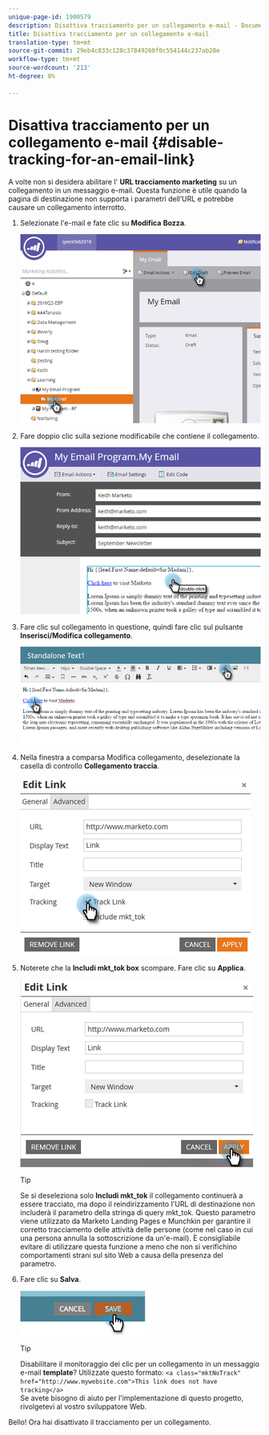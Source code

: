 ```yaml
---
unique-page-id: 1900579
description: Disattiva tracciamento per un collegamento e-mail - Documenti Marketo - Documentazione prodotto
title: Disattiva tracciamento per un collegamento e-mail
translation-type: tm+mt
source-git-commit: 29eb4c833c128c37849260f0c554144c237ab28e
workflow-type: tm+mt
source-wordcount: '213'
ht-degree: 0%

---
```



# Disattiva tracciamento per un collegamento e-mail {#disable-tracking-for-an-email-link}

A volte non si desidera abilitare l&#39; **URL tracciamento marketing** su un collegamento in un messaggio e-mail. Questa funzione è utile quando la pagina di destinazione non supporta i parametri dell’URL e potrebbe causare un collegamento interrotto.

1. Selezionate l&#39;e-mail e fate clic su **Modifica** **Bozza**.

   ![](assets/one-7.png)

1. Fare doppio clic sulla sezione modificabile che contiene il collegamento.

   ![](assets/two-6.png)

1. Fare clic sul collegamento in questione, quindi fare clic sul pulsante **Inserisci/Modifica collegamento**.

   ![](assets/three-6.png)

1. Nella finestra a comparsa Modifica collegamento, deselezionate la casella di controllo **Collegamento traccia**.

   ![](assets/four-4.png)

1. Noterete che la **Includi mkt_tok box** scompare. Fare clic su **Applica**.

   ![](assets/five-3.png)

   >[!TIP]
   >
   >Se si deseleziona solo **Includi mkt_tok** il collegamento continuerà a essere tracciato, ma dopo il reindirizzamento l&#39;URL di destinazione non includerà il parametro della stringa di query mkt_tok. Questo parametro viene utilizzato da Marketo Landing Pages e Munchkin per garantire il corretto tracciamento delle attività delle persone (come nel caso in cui una persona annulla la sottoscrizione da un&#39;e-mail). È consigliabile evitare di utilizzare questa funzione a meno che non si verifichino comportamenti strani sul sito Web a causa della presenza del parametro.

1. Fare clic su **Salva**.

   ![](assets/image2014-9-17-22-3a25-3a20.png)

   >[!TIP]
   >
   >Disabilitare il monitoraggio dei clic per un collegamento in un messaggio e-mail **template**? Utilizzate questo formato:
   >`<a class="mktNoTrack" href="http://www.mywebsite.com">This link does not have tracking</a>`\
   >Se avete bisogno di aiuto per l&#39;implementazione di questo progetto, rivolgetevi al vostro sviluppatore Web.

Bello! Ora hai disattivato il tracciamento per un collegamento.
